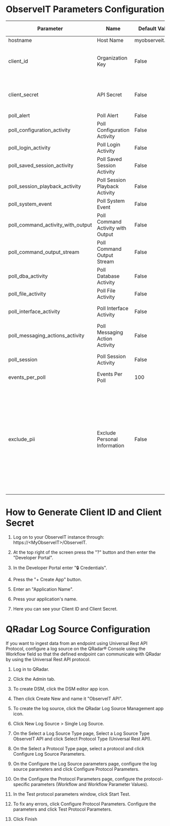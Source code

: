 # ObserveIT Parameters Configuration
Parameter                           | Name | Default Value | Type | Required (True/False) | Description
---                                 | --- | --- | --- |--- |---
hostname                            | Host Name | myobserveit.com | String | True | IP for the instance.
client_id                           | Organization Key | False | Authentication | True | Can be received through the Developer Portal by selecting Credentials and pressing the Create App button.
client_secret                       | API Secret | False | Authentication | True | Can be received through the Developer Portal by selecting Credentials and pressing the Create App button.
poll_alert                          | Poll Alert | False | Bool | False | Alert Events.
poll_configuration_activity         | Poll Configuration Activity | False | Bool | False | Audit Configuration Activity.
poll_login_activity                 | Poll Login Activity | False | Bool | False | Audit Login Activity.
poll_saved_session_activity         | Poll Saved Session Activity | False | Bool | False | Audit Saved Sessions Activity.
poll_session_playback_activity      | Poll Session Playback Activity | False | Bool | False | Audit Session Playback Activity.
poll_system_event                   | Poll System Event | False | Bool | False | System Events.
poll_command_activity_with_output   | Poll Command Activity with Output | False | Bool | False | UNIX Command Events
poll_command_output_stream          | Poll Command Output Stream | False | Bool | False | UNIX Output Streams
poll_dba_activity                   | Poll Database Activity | False | Bool | False | Database Events
poll_file_activity                  | Poll File Activity | False | Bool | False | File Monitoring Activity Events
poll_interface_activity             | Poll Interface Activity | False | Bool | False | Windows/Mac user interface interaction events
poll_messaging_actions_activity     | Poll Messaging Action Activity | False | Bool | False | Messaging Actions Activity Events
poll_session                        | Poll Session Activity | False | Bool | False | Summary of activities for a completed or in-progress user session
events_per_poll                     | Events Per Poll | 100 | Number | False | Max number of records to return per poll
exclude_pii                         | Exclude Personal Information | False | Bool | False | Exclude Personal Identifiable Information from the reports.The fields to exclude are: `loginName`, `secondaryLoginName`, `endpointName`, `remoteHostName`, `windowTitle`,`accessedUrl`, `domainName`, `secondaryDomainName`, `remoteAddress`,`sqlUserName`, `sessionServerName`, `sessionLoginName`,  `savedSessionName`, `operatorUsername`, `operatorDomainName`, `userName`, `machineName`

# How to Generate Client ID and Client Secret
1. Log on to your ObserveIT instance through: https://\<MyObserveIT>/ObserveIT.

2. At the top right of the screen press the "?" button and then enter the "Developer Portal".

3. In the Developer Portal enter "🔒 Credentials".

4. Press the "+ Create App" button.

5. Enter an "Application Name".

6. Press your application's name.

7. Here you can see your Client ID and Client Secret.


# QRadar Log Source Configuration
If you want to ingest data from an endpoint using Universal Rest API Protocol, configure a log source on the QRadar® Console using the Workflow field so that the defined endpoint can communicate with QRadar by using the Universal Rest API protocol.

1. Log in to QRadar.

2. Click the Admin tab.

3. To create DSM, click the DSM editor app icon.

4. Then click Create New and name it "ObserveIT API".

4. To create the log source, click the QRadar Log Source Management app icon.

5. Click New Log Source > Single Log Source.

6. On the Select a Log Source Type page, Select a Log Source Type ObserveIT API and click Select Protocol Type (Universal Rest API).

7. On the Select a Protocol Type page, select a protocol and click Configure Log Source Parameters.

8. On the Configure the Log Source parameters page, configure the log source parameters and click Configure Protocol Parameters.

9. On the Configure the Protocol Parameters page, configure the protocol-specific parameters (Workflow and Workflow Parameter Values).

10. In the Test protocol parameters window, click Start Test.

10. To fix any errors, click Configure Protocol Parameters. Configure the parameters and click Test Protocol Parameters.

11. Click Finish

